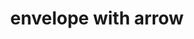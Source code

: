 ---
layout: smileys&emotion
title: envelope with arrow
emoji: envelope_with_arrow
permalink: 📩.html
image: assets/img/3moji/envelope_with_arrow.png
---